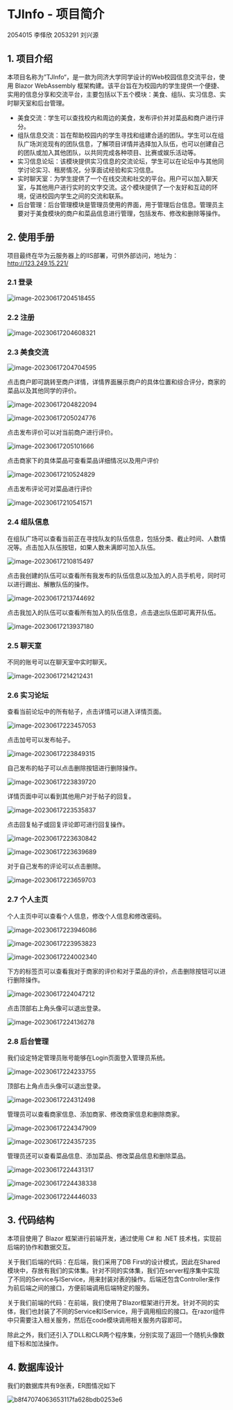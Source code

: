 # TJInfo - 项目简介

2054015 李怿欣 2053291 刘兴源



## 1. 项目介绍

本项目名称为”TJInfo“，是一款为同济大学同学设计的Web校园信息交流平台，使用 Blazor WebAssembly 框架构建。该平台旨在为校园内的学生提供一个便捷、实用的信息分享和交流平台，主要包括以下五个模块：美食、组队、实习信息、实时聊天室和后台管理。

- 美食交流：学生可以查找校内和周边的美食，发布评价并对菜品和商户进行评分。
- 组队信息交流：旨在帮助校园内的学生寻找和组建合适的团队。学生可以在组队广场浏览现有的团队信息，了解项目详情并选择加入队伍，也可以创建自己的团队或加入其他团队，以共同完成各种项目、比赛或娱乐活动等。
- 实习信息论坛：该模块提供实习信息的交流论坛，学生可以在论坛中与其他同学讨论实习、租房情况，分享面试经验和实习信息。
- 实时聊天室：为学生提供了一个在线交流和社交的平台。用户可以加入聊天室，与其他用户进行实时的文字交流。这个模块提供了一个友好和互动的环境，促进校园内学生之间的交流和联系。
- 后台管理：后台管理模块是管理员使用的界面，用于管理后台信息。管理员主要对于美食模块的商户和菜品信息进行管理，包括发布、修改和删除等操作。



## 2. 使用手册

项目最终在华为云服务器上的IIS部署，可供外部访问，地址为：http://123.249.15.221/

### 2.1 登录

![image-20230617204518455](assets/image-20230617204518455.png)



### 2.2 注册

![image-20230617204608321](assets/image-20230617204608321.png)



### 2.3 美食交流

![image-20230617204704595](assets/image-20230617204704595.png)

点击商户即可跳转至商户详情，详情界面展示商户的具体位置和综合评分，商家的菜品以及其他同学的评价。

![image-20230617204822094](assets/image-20230617204822094.png)

![image-20230617205024776](assets/image-20230617205024776.png)

点击发布评价可以对当前商户进行评价。

![image-20230617205101666](assets/image-20230617205101666.png)

点击商家下的具体菜品可查看菜品详细情况以及用户评价

![image-20230617210524829](assets/image-20230617210524829.png)

点击发布评论可对菜品进行评价

![image-20230617210541571](assets/image-20230617210541571.png)



### 2.4 组队信息

在组队广场可以查看当前正在寻找队友的队伍信息，包括分类、截止时间、人数情况等。点击加入队伍按钮，如果人数未满即可加入队伍。

![image-20230617210815497](assets/image-20230617210815497.png)

点击我创建的队伍可以查看所有我发布的队伍信息以及加入的人员手机号，同时可以进行踢出、解散队伍的操作。

![image-20230617213744692](assets/image-20230617213744692.png)

点击我加入的队伍可以查看所有加入的队伍信息，点击退出队伍即可离开队伍。

![image-20230617213937180](assets/image-20230617213937180.png)

### 2.5 聊天室

不同的账号可以在聊天室中实时聊天。

![image-20230617214212431](assets/image-20230617214212431.png)



### 2.6 实习论坛

查看当前论坛中的所有帖子，点击详情可以进入详情页面。

![image-20230617223457053](assets/image-20230617223457053.png)

点击加号可以发布帖子。

![image-20230617223849315](assets/image-20230617223849315.png)

自己发布的帖子可以点击删除按钮进行删除操作。

![image-20230617223839720](assets/image-20230617223839720.png)

详情页面中可以看到其他用户对于帖子的回复。

![image-20230617223535837](assets/image-20230617223535837.png)

点击回复帖子或回复评论即可进行回复操作。

![image-20230617223630842](assets/image-20230617223630842.png)

![image-20230617223639689](assets/image-20230617223639689.png)

对于自己发布的评论可以点击删除。

![image-20230617223659703](assets/image-20230617223659703.png)



### 2.7 个人主页

个人主页中可以查看个人信息，修改个人信息和修改密码。

![image-20230617223946086](assets/image-20230617223946086.png)

![image-20230617223953823](assets/image-20230617223953823.png)

![image-20230617224002340](assets/image-20230617224002340.png)

下方的标签页可以查看我对于商家的评价和对于菜品的评价，点击删除按钮可以进行删除操作。

![image-20230617224047212](assets/image-20230617224047212.png)

点击顶部右上角头像可以退出登录。

![image-20230617224136278](assets/image-20230617224136278.png)



### 2.8 后台管理

我们设定特定管理员账号能够在Login页面登入管理员系统。

![image-20230617224233755](assets/image-20230617224233755.png)

顶部右上角点击头像可以退出登录。

![image-20230617224312498](assets/image-20230617224312498.png)

管理员可以查看商家信息、添加商家、修改商家信息和删除商家。

![image-20230617224347909](assets/image-20230617224347909.png)

![image-20230617224357235](assets/image-20230617224357235.png)

管理员还可以查看菜品信息、添加菜品、修改菜品信息和删除菜品。

![image-20230617224431317](assets/image-20230617224431317.png)

![image-20230617224438338](assets/image-20230617224438338.png)

![image-20230617224446033](assets/image-20230617224446033.png)



## 3. 代码结构

本项目使用了 Blazor 框架进行前端开发，通过使用 C# 和 .NET 技术栈，实现前后端的协作和数据交互。

关于我们后端的代码：在后端，我们采用了DB First的设计模式，因此在Shared模块中，存放有我们的实体集。针对不同的实体集，我们在server程序集中实现了不同的Service与IService，用来封装对表的操作。后端还包含Controller来作为前后端之间的接口，方便前端调用后端特定的服务。

关于我们前端的代码：在前端，我们使用了Blazor框架进行开发。针对不同的实体，我们也封装了不同的Service和IService，用于调用相应的接口。在razor组件中只需要注入相关服务，然后在code模块调用相关服务内容即可。

除此之外，我们还引入了DLL和CLR两个程序集，分别实现了返回一个随机头像数组下标和加法操作。

## 4. 数据库设计

我们的数据库共有9张表，ER图情况如下

![b8f47074063653117fa628bdb0253e6](assets\b8f47074063653117fa628bdb0253e6.png)
